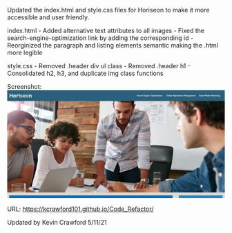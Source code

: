 Updated the index.html and style.css files for Horiseon to make it more accessible and user friendly.

index.html
    - Added alternative text attributes to all images
    - Fixed the search-engine-optimization link by adding the corresponding id
    - Reorginized the paragraph and listing elements semantic making the .html more legible 

style.css
    - Removed .header div ul class
    - Removed .header h1
    - Consolidated h2, h3, and duplicate img class functions
    
Screenshot:
![](Code_Refactor.jpg)

URL:
https://kcrawford101.github.io/Code_Refactor/

Updated by Kevin Crawford 5/11/21